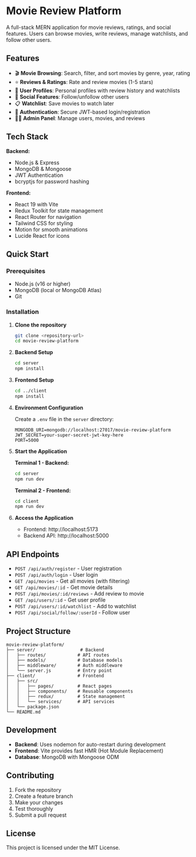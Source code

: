 # Movie Review Platform

A full-stack MERN application for movie reviews, ratings, and social features. Users can browse movies, write reviews, manage watchlists, and follow other users.

## Features

- 🎬 **Movie Browsing**: Search, filter, and sort movies by genre, year, rating
- ⭐ **Reviews & Ratings**: Rate and review movies (1-5 stars)
- 📝 **User Profiles**: Personal profiles with review history and watchlists
- 👥 **Social Features**: Follow/unfollow other users
- 📋 **Watchlist**: Save movies to watch later
- 🔐 **Authentication**: Secure JWT-based login/registration
- 👨‍💼 **Admin Panel**: Manage users, movies, and reviews

## Tech Stack

**Backend:**
- Node.js & Express
- MongoDB & Mongoose
- JWT Authentication
- bcryptjs for password hashing

**Frontend:**
- React 19 with Vite
- Redux Toolkit for state management
- React Router for navigation
- Tailwind CSS for styling
- Motion for smooth animations
- Lucide React for icons

## Quick Start

### Prerequisites
- Node.js (v16 or higher)
- MongoDB (local or MongoDB Atlas)
- Git

### Installation

1. **Clone the repository**
   ```bash
   git clone <repository-url>
   cd movie-review-platform
   ```

2. **Backend Setup**
   ```bash
   cd server
   npm install
   ```

3. **Frontend Setup**
   ```bash
   cd ../client
   npm install
   ```

4. **Environment Configuration**
   
   Create a `.env` file in the `server` directory:
   ```env
   MONGODB_URI=mongodb://localhost:27017/movie-review-platform
   JWT_SECRET=your-super-secret-jwt-key-here
   PORT=5000
   ```

5. **Start the Application**

   **Terminal 1 - Backend:**
   ```bash
   cd server
   npm run dev
   ```

   **Terminal 2 - Frontend:**
   ```bash
   cd client
   npm run dev
   ```

6. **Access the Application**
   - Frontend: http://localhost:5173
   - Backend API: http://localhost:5000

## API Endpoints

- `POST /api/auth/register` - User registration
- `POST /api/auth/login` - User login
- `GET /api/movies` - Get all movies (with filtering)
- `GET /api/movies/:id` - Get movie details
- `POST /api/movies/:id/reviews` - Add review to movie
- `GET /api/users/:id` - Get user profile
- `POST /api/users/:id/watchlist` - Add to watchlist
- `POST /api/social/follow/:userId` - Follow user

## Project Structure

```
movie-review-platform/
├── server/                 # Backend
│   ├── routes/            # API routes
│   ├── models/            # Database models
│   ├── middleware/        # Auth middleware
│   └── server.js          # Entry point
├── client/                # Frontend
│   ├── src/
│   │   ├── pages/         # React pages
│   │   ├── components/    # Reusable components
│   │   ├── redux/         # State management
│   │   └── services/      # API services
│   └── package.json
└── README.md
```

## Development

- **Backend**: Uses nodemon for auto-restart during development
- **Frontend**: Vite provides fast HMR (Hot Module Replacement)
- **Database**: MongoDB with Mongoose ODM

## Contributing

1. Fork the repository
2. Create a feature branch
3. Make your changes
4. Test thoroughly
5. Submit a pull request

## License

This project is licensed under the MIT License.